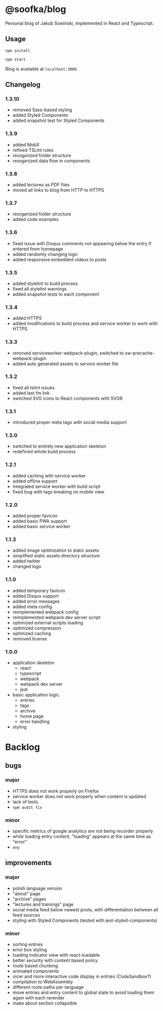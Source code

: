 # @soofka/blog
Personal blog of Jakub Sowiński, implemented in React and Typescript.

## Usage

```
npm install
```
```
npm start
```
Blog is available at `localhost:3000`.

## Changelog
### 1.3.10
- removed Sass-based styling
- added Styled Components
- added snapshot test for Styled Components

### 1.3.9
- added MobX
- refined TSLint rules
- reorganized folder structure
- reorganized data flow in components

### 1.3.8
- added lectures as PDF files
- moved all links to blog from HTTP to HTTPS

### 1.3.7
- reorganized folder structure
- added code examples

### 1.3.6
- fixed issue with Disqus comments not appearing below the entry if entered from homepage
- added randomly changing logo
- added responsive embedded videos to posts

### 1.3.5
- added stylelint to build process 
- fixed all stylelint warnings
- added snapshot tests to each component

### 1.3.4
- added HTTPS
- added modifications to build process and service worker to work with HTTPS

### 1.3.3
- removed serviceworker-webpack-plugin, switched to sw-precache-webpack-plugin
- added auto generated assets to service worker file 

### 1.3.2
- fixed all tslint issues
- added last.fm link
- switched SVG icons to React components with SVGR

### 1.3.1
- introduced proper meta tags with social media support

### 1.3.0
- switched to entirely new application skeleton
- redefined whole build process

### 1.2.1
- added caching with service worker
- added offline support
- integrated service worker with build script
- fixed bug with tags breaking on mobile view 

### 1.2.0
- added proper favicon
- added basic PWA support
- added basic service worker

### 1.1.3
- added image optimization to static assets
- simplified static assets directory structure
- added twitter
- changed logo

### 1.1.0
- added temporary favicon
- added Disqus support
- added error messages
- added meta config
- reimplemented webpack config
- reimplemented webpack dev server script
- optimized external scripts loading
- optimized compression
- optimized caching
- removed license

### 1.0.0
- application skeleton
    - react
    - typescript
    - webpack
    - webpack dev server
    - jest
- basic application logic
    - entries
    - tags
    - archive
    - home page
    - error handling
- styling

# Backlog
## bugs
### major
- HTTPS does not work properly on Firefox
- service worker does not work properly when content is updated
- lack of tests
- `npm audit fix`

### minor
- specific metrics of google analytics are not being recorder properly
- while loading entry content, "loading" appears at the same time as "error"
- `any`


## improvements
### major
- polish language version
- "about" page
- "archive" pages
- "lectures and trainings" page
- social media feed below newest posts, with differentiation between all feed sources
- styling with Styled Components (tested with jest-styled-components)

### minor
- sorting entries
- error box styling
- loading indicator view with react-loadable
- better security with content based policy
- route based chunking
- animated components
- nicer and more interactive code display in entries (CodeSandbox?)
- compilation to WebAssembly
- different route paths per language
- move entries and entry content to global state to avoid loading them again with each rerender
- make about section collapsible
